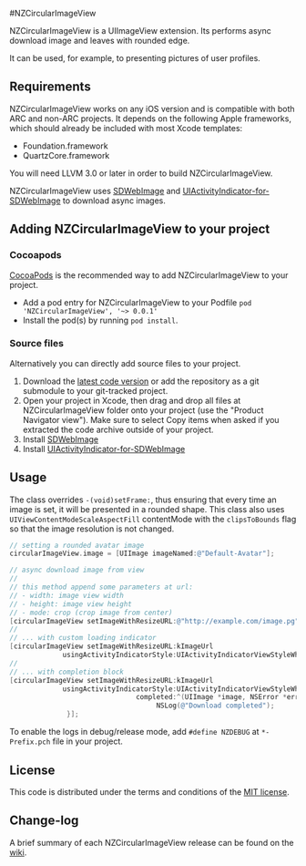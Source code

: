 #NZCircularImageView

NZCircularImageView is a UIImageView extension. Its performs async download image and leaves with rounded edge.

It can be used, for example, to presenting pictures of user profiles.

## Requirements

NZCircularImageView works on any iOS version and is compatible with both ARC and non-ARC projects. It depends on the following Apple frameworks, which should already be included with most Xcode templates:

* Foundation.framework
* QuartzCore.framework

You will need LLVM 3.0 or later in order to build NZCircularImageView.

NZCircularImageView uses [SDWebImage](https://github.com/rs/SDWebImage) and [UIActivityIndicator-for-SDWebImage](https://github.com/JJSaccolo/UIActivityIndicator-for-SDWebImage) to download async images.

## Adding NZCircularImageView to your project

### Cocoapods

[CocoaPods](http://cocoapods.org) is the recommended way to add NZCircularImageView to your project.

* Add a pod entry for NZCircularImageView to your Podfile `pod 'NZCircularImageView', '~> 0.0.1'`
* Install the pod(s) by running `pod install`.

### Source files

Alternatively you can directly add source files to your project.

1. Download the [latest code version](https://github.com/NZN/NZCircularImageView/archive/master.zip) or add the repository as a git submodule to your git-tracked project.
2. Open your project in Xcode, then drag and drop all files at NZCircularImageView folder onto your project (use the "Product Navigator view"). Make sure to select Copy items when asked if you extracted the code archive outside of your project.
3. Install [SDWebImage](https://github.com/rs/SDWebImage)
4. Install [UIActivityIndicator-for-SDWebImage](https://github.com/JJSaccolo/UIActivityIndicator-for-SDWebImage)

## Usage

The class overrides `-(void)setFrame:`, thus ensuring that every time an image is set, it will be presented in a rounded shape.
This class also uses `UIViewContentModeScaleAspectFill` contentMode with the `clipsToBounds` flag so that the image resolution is not changed.

```objective-c
// setting a rounded avatar image
circularImageView.image = [UIImage imageNamed:@"Default-Avatar"];

// async download image from view
//
// this method append some parameters at url:
// - width: image view width
// - height: image view height
// - mode: crop (crop image from center)
[circularImageView setImageWithResizeURL:@"http://example.com/image.pg"];
//
// ... with custom loading indicator
[circularImageView setImageWithResizeURL:kImageUrl
             usingActivityIndicatorStyle:UIActivityIndicatorViewStyleWhite];
//
// ... with completion block
[circularImageView setImageWithResizeURL:kImageUrl
             usingActivityIndicatorStyle:UIActivityIndicatorViewStyleWhite
                               completed:^(UIImage *image, NSError *error, SDImageCacheType cacheType) {
                                    NSLog(@"Download completed");
              }];
```

To enable the logs in debug/release mode, add `#define NZDEBUG` at `*-Prefix.pch` file in your project.

## License

This code is distributed under the terms and conditions of the [MIT license](LICENSE).

## Change-log

A brief summary of each NZCircularImageView release can be found on the [wiki](https://github.com/NZN/NZCircularImageView/wiki/Change-log).
